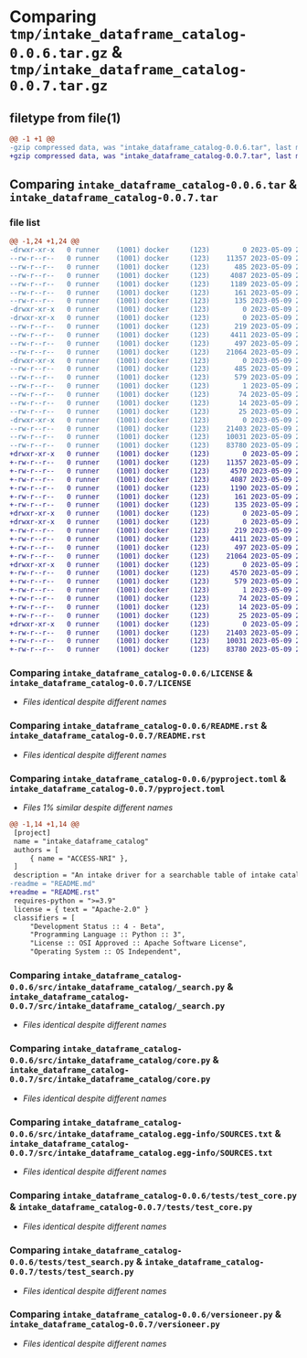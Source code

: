 # Comparing `tmp/intake_dataframe_catalog-0.0.6.tar.gz` & `tmp/intake_dataframe_catalog-0.0.7.tar.gz`

## filetype from file(1)

```diff
@@ -1 +1 @@
-gzip compressed data, was "intake_dataframe_catalog-0.0.6.tar", last modified: Tue May  9 21:59:08 2023, max compression
+gzip compressed data, was "intake_dataframe_catalog-0.0.7.tar", last modified: Tue May  9 22:44:01 2023, max compression
```

## Comparing `intake_dataframe_catalog-0.0.6.tar` & `intake_dataframe_catalog-0.0.7.tar`

### file list

```diff
@@ -1,24 +1,24 @@
-drwxr-xr-x   0 runner    (1001) docker     (123)        0 2023-05-09 21:59:08.886654 intake_dataframe_catalog-0.0.6/
--rw-r--r--   0 runner    (1001) docker     (123)    11357 2023-05-09 21:58:55.000000 intake_dataframe_catalog-0.0.6/LICENSE
--rw-r--r--   0 runner    (1001) docker     (123)      485 2023-05-09 21:59:08.886654 intake_dataframe_catalog-0.0.6/PKG-INFO
--rw-r--r--   0 runner    (1001) docker     (123)     4087 2023-05-09 21:58:55.000000 intake_dataframe_catalog-0.0.6/README.rst
--rw-r--r--   0 runner    (1001) docker     (123)     1189 2023-05-09 21:58:55.000000 intake_dataframe_catalog-0.0.6/pyproject.toml
--rw-r--r--   0 runner    (1001) docker     (123)      161 2023-05-09 21:59:08.886654 intake_dataframe_catalog-0.0.6/setup.cfg
--rw-r--r--   0 runner    (1001) docker     (123)      135 2023-05-09 21:58:55.000000 intake_dataframe_catalog-0.0.6/setup.py
-drwxr-xr-x   0 runner    (1001) docker     (123)        0 2023-05-09 21:59:08.882654 intake_dataframe_catalog-0.0.6/src/
-drwxr-xr-x   0 runner    (1001) docker     (123)        0 2023-05-09 21:59:08.886654 intake_dataframe_catalog-0.0.6/src/intake_dataframe_catalog/
--rw-r--r--   0 runner    (1001) docker     (123)      219 2023-05-09 21:58:55.000000 intake_dataframe_catalog-0.0.6/src/intake_dataframe_catalog/__init__.py
--rw-r--r--   0 runner    (1001) docker     (123)     4411 2023-05-09 21:58:55.000000 intake_dataframe_catalog-0.0.6/src/intake_dataframe_catalog/_search.py
--rw-r--r--   0 runner    (1001) docker     (123)      497 2023-05-09 21:59:08.886654 intake_dataframe_catalog-0.0.6/src/intake_dataframe_catalog/_version.py
--rw-r--r--   0 runner    (1001) docker     (123)    21064 2023-05-09 21:58:55.000000 intake_dataframe_catalog-0.0.6/src/intake_dataframe_catalog/core.py
-drwxr-xr-x   0 runner    (1001) docker     (123)        0 2023-05-09 21:59:08.882654 intake_dataframe_catalog-0.0.6/src/intake_dataframe_catalog.egg-info/
--rw-r--r--   0 runner    (1001) docker     (123)      485 2023-05-09 21:59:08.000000 intake_dataframe_catalog-0.0.6/src/intake_dataframe_catalog.egg-info/PKG-INFO
--rw-r--r--   0 runner    (1001) docker     (123)      579 2023-05-09 21:59:08.000000 intake_dataframe_catalog-0.0.6/src/intake_dataframe_catalog.egg-info/SOURCES.txt
--rw-r--r--   0 runner    (1001) docker     (123)        1 2023-05-09 21:59:08.000000 intake_dataframe_catalog-0.0.6/src/intake_dataframe_catalog.egg-info/dependency_links.txt
--rw-r--r--   0 runner    (1001) docker     (123)       74 2023-05-09 21:59:08.000000 intake_dataframe_catalog-0.0.6/src/intake_dataframe_catalog.egg-info/entry_points.txt
--rw-r--r--   0 runner    (1001) docker     (123)       14 2023-05-09 21:59:08.000000 intake_dataframe_catalog-0.0.6/src/intake_dataframe_catalog.egg-info/requires.txt
--rw-r--r--   0 runner    (1001) docker     (123)       25 2023-05-09 21:59:08.000000 intake_dataframe_catalog-0.0.6/src/intake_dataframe_catalog.egg-info/top_level.txt
-drwxr-xr-x   0 runner    (1001) docker     (123)        0 2023-05-09 21:59:08.886654 intake_dataframe_catalog-0.0.6/tests/
--rw-r--r--   0 runner    (1001) docker     (123)    21403 2023-05-09 21:58:55.000000 intake_dataframe_catalog-0.0.6/tests/test_core.py
--rw-r--r--   0 runner    (1001) docker     (123)    10031 2023-05-09 21:58:55.000000 intake_dataframe_catalog-0.0.6/tests/test_search.py
--rw-r--r--   0 runner    (1001) docker     (123)    83780 2023-05-09 21:58:55.000000 intake_dataframe_catalog-0.0.6/versioneer.py
+drwxr-xr-x   0 runner    (1001) docker     (123)        0 2023-05-09 22:44:01.246138 intake_dataframe_catalog-0.0.7/
+-rw-r--r--   0 runner    (1001) docker     (123)    11357 2023-05-09 22:43:40.000000 intake_dataframe_catalog-0.0.7/LICENSE
+-rw-r--r--   0 runner    (1001) docker     (123)     4570 2023-05-09 22:44:01.246138 intake_dataframe_catalog-0.0.7/PKG-INFO
+-rw-r--r--   0 runner    (1001) docker     (123)     4087 2023-05-09 22:43:40.000000 intake_dataframe_catalog-0.0.7/README.rst
+-rw-r--r--   0 runner    (1001) docker     (123)     1190 2023-05-09 22:43:40.000000 intake_dataframe_catalog-0.0.7/pyproject.toml
+-rw-r--r--   0 runner    (1001) docker     (123)      161 2023-05-09 22:44:01.246138 intake_dataframe_catalog-0.0.7/setup.cfg
+-rw-r--r--   0 runner    (1001) docker     (123)      135 2023-05-09 22:43:40.000000 intake_dataframe_catalog-0.0.7/setup.py
+drwxr-xr-x   0 runner    (1001) docker     (123)        0 2023-05-09 22:44:01.242138 intake_dataframe_catalog-0.0.7/src/
+drwxr-xr-x   0 runner    (1001) docker     (123)        0 2023-05-09 22:44:01.246138 intake_dataframe_catalog-0.0.7/src/intake_dataframe_catalog/
+-rw-r--r--   0 runner    (1001) docker     (123)      219 2023-05-09 22:43:40.000000 intake_dataframe_catalog-0.0.7/src/intake_dataframe_catalog/__init__.py
+-rw-r--r--   0 runner    (1001) docker     (123)     4411 2023-05-09 22:43:40.000000 intake_dataframe_catalog-0.0.7/src/intake_dataframe_catalog/_search.py
+-rw-r--r--   0 runner    (1001) docker     (123)      497 2023-05-09 22:44:01.246138 intake_dataframe_catalog-0.0.7/src/intake_dataframe_catalog/_version.py
+-rw-r--r--   0 runner    (1001) docker     (123)    21064 2023-05-09 22:43:40.000000 intake_dataframe_catalog-0.0.7/src/intake_dataframe_catalog/core.py
+drwxr-xr-x   0 runner    (1001) docker     (123)        0 2023-05-09 22:44:01.246138 intake_dataframe_catalog-0.0.7/src/intake_dataframe_catalog.egg-info/
+-rw-r--r--   0 runner    (1001) docker     (123)     4570 2023-05-09 22:44:01.000000 intake_dataframe_catalog-0.0.7/src/intake_dataframe_catalog.egg-info/PKG-INFO
+-rw-r--r--   0 runner    (1001) docker     (123)      579 2023-05-09 22:44:01.000000 intake_dataframe_catalog-0.0.7/src/intake_dataframe_catalog.egg-info/SOURCES.txt
+-rw-r--r--   0 runner    (1001) docker     (123)        1 2023-05-09 22:44:01.000000 intake_dataframe_catalog-0.0.7/src/intake_dataframe_catalog.egg-info/dependency_links.txt
+-rw-r--r--   0 runner    (1001) docker     (123)       74 2023-05-09 22:44:01.000000 intake_dataframe_catalog-0.0.7/src/intake_dataframe_catalog.egg-info/entry_points.txt
+-rw-r--r--   0 runner    (1001) docker     (123)       14 2023-05-09 22:44:01.000000 intake_dataframe_catalog-0.0.7/src/intake_dataframe_catalog.egg-info/requires.txt
+-rw-r--r--   0 runner    (1001) docker     (123)       25 2023-05-09 22:44:01.000000 intake_dataframe_catalog-0.0.7/src/intake_dataframe_catalog.egg-info/top_level.txt
+drwxr-xr-x   0 runner    (1001) docker     (123)        0 2023-05-09 22:44:01.246138 intake_dataframe_catalog-0.0.7/tests/
+-rw-r--r--   0 runner    (1001) docker     (123)    21403 2023-05-09 22:43:40.000000 intake_dataframe_catalog-0.0.7/tests/test_core.py
+-rw-r--r--   0 runner    (1001) docker     (123)    10031 2023-05-09 22:43:40.000000 intake_dataframe_catalog-0.0.7/tests/test_search.py
+-rw-r--r--   0 runner    (1001) docker     (123)    83780 2023-05-09 22:43:40.000000 intake_dataframe_catalog-0.0.7/versioneer.py
```

### Comparing `intake_dataframe_catalog-0.0.6/LICENSE` & `intake_dataframe_catalog-0.0.7/LICENSE`

 * *Files identical despite different names*

### Comparing `intake_dataframe_catalog-0.0.6/README.rst` & `intake_dataframe_catalog-0.0.7/README.rst`

 * *Files identical despite different names*

### Comparing `intake_dataframe_catalog-0.0.6/pyproject.toml` & `intake_dataframe_catalog-0.0.7/pyproject.toml`

 * *Files 1% similar despite different names*

```diff
@@ -1,14 +1,14 @@
 [project]
 name = "intake_dataframe_catalog"
 authors = [
     { name = "ACCESS-NRI" },
 ]
 description = "An intake driver for a searchable table of intake catalogs and associated metadata"
-readme = "README.md"
+readme = "README.rst"
 requires-python = ">=3.9"
 license = { text = "Apache-2.0" }
 classifiers = [
     "Development Status :: 4 - Beta",
     "Programming Language :: Python :: 3",
     "License :: OSI Approved :: Apache Software License",
     "Operating System :: OS Independent",
```

### Comparing `intake_dataframe_catalog-0.0.6/src/intake_dataframe_catalog/_search.py` & `intake_dataframe_catalog-0.0.7/src/intake_dataframe_catalog/_search.py`

 * *Files identical despite different names*

### Comparing `intake_dataframe_catalog-0.0.6/src/intake_dataframe_catalog/core.py` & `intake_dataframe_catalog-0.0.7/src/intake_dataframe_catalog/core.py`

 * *Files identical despite different names*

### Comparing `intake_dataframe_catalog-0.0.6/src/intake_dataframe_catalog.egg-info/SOURCES.txt` & `intake_dataframe_catalog-0.0.7/src/intake_dataframe_catalog.egg-info/SOURCES.txt`

 * *Files identical despite different names*

### Comparing `intake_dataframe_catalog-0.0.6/tests/test_core.py` & `intake_dataframe_catalog-0.0.7/tests/test_core.py`

 * *Files identical despite different names*

### Comparing `intake_dataframe_catalog-0.0.6/tests/test_search.py` & `intake_dataframe_catalog-0.0.7/tests/test_search.py`

 * *Files identical despite different names*

### Comparing `intake_dataframe_catalog-0.0.6/versioneer.py` & `intake_dataframe_catalog-0.0.7/versioneer.py`

 * *Files identical despite different names*

